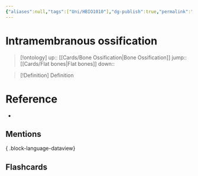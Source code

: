 ```yaml
---
{"aliases":null,"tags":["Uni/HBIO1010"],"dg-publish":true,"permalink":"/cards/intramembranous-ossification/","dgPassFrontmatter":true}
---
```


# Intramembranous ossification

> [!ontology]
> up:: [[Cards/Bone Ossification\|Bone Ossification]]
> jump:: [[Cards/Flat bones\|Flat bones]]
> down:: 

> [!Definition] Definition

# Reference

- 

## Mentions


{ .block-language-dataview}

## Flashcards
